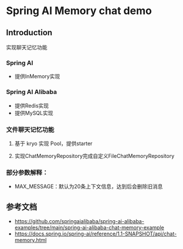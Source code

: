 # Spring AI Memory chat demo

## Introduction

实现聊天记忆功能

### Spring AI
- 提供InMemory实现

### Spring AI Alibaba
- 提供Redis实现
- 提供MySQL实现

### 文件聊天记忆功能

1. 基于 kryo 实现 Pool，提供starter

2. 实现ChatMemoryRepository完成自定义FileChatMemoryRepository 

### 部分参数解释：
- MAX_MESSAGE：默认为20条上下文信息，达到后会删除旧消息

## 参考文档
- https://github.com/springaialibaba/spring-ai-alibaba-examples/tree/main/spring-ai-alibaba-chat-memory-example
- https://docs.spring.io/spring-ai/reference/1.1-SNAPSHOT/api/chat-memory.html
